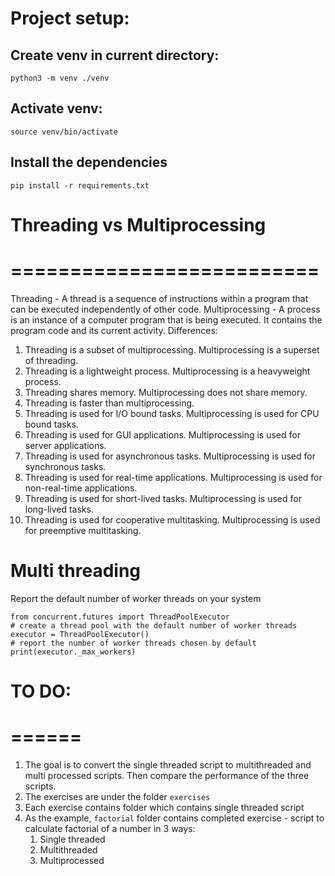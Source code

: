 # Project setup:

## Create venv in current directory:
`python3 -m venv ./venv`

## Activate venv:
`source venv/bin/activate`

## Install the dependencies
`pip install -r requirements.txt`

# Threading vs Multiprocessing
# ==========================
Threading - A thread is a sequence of instructions within a program that can be executed independently of other code.
Multiprocessing - A process is an instance of a computer program that is being executed. It contains the program code and its current activity.
Differences:
1. Threading is a subset of multiprocessing. Multiprocessing is a superset of threading.
2. Threading is a lightweight process. Multiprocessing is a heavyweight process.
3. Threading shares memory. Multiprocessing does not share memory.
4. Threading is faster than multiprocessing.
5. Threading is used for I/O bound tasks. Multiprocessing is used for CPU bound tasks.
6. Threading is used for GUI applications. Multiprocessing is used for server applications.
7. Threading is used for asynchronous tasks. Multiprocessing is used for synchronous tasks.
8. Threading is used for real-time applications. Multiprocessing is used for non-real-time applications.
9. Threading is used for short-lived tasks. Multiprocessing is used for long-lived tasks.
10. Threading is used for cooperative multitasking. Multiprocessing is used for preemptive multitasking.


# Multi threading
Report the default number of worker threads on your system
```
from concurrent.futures import ThreadPoolExecutor
# create a thread pool with the default number of worker threads
executor = ThreadPoolExecutor()
# report the number of worker threads chosen by default
print(executor._max_workers)
```

# TO DO:
# ======
1. The goal is to convert the single threaded script to multithreaded and multi processed scripts. Then compare the performance of the three scripts.
2. The exercises are under the folder `exercises`
3. Each exercise contains folder which contains single threaded script
4. As the example, `factorial` folder contains completed exercise - script to calculate factorial of a number in 3 ways:
    1. Single threaded
    2. Multithreaded
    3. Multiprocessed
